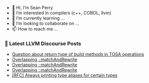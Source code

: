 - 👋 Hi, I’m Sean Perry
- 👀 I’m interested in compilers (c++, COBOL, llvm)
- 🌱 I’m currently learning ...
- 💞️ I’m looking to collaborate on ...
- 📫 How to reach me ...

<!---
s66perry/s66perry is a ✨ special ✨ repository because its `README.md` (this file) appears on your GitHub profile.
You can click the Preview link to take a look at your changes.
--->
### 📕 Latest LLVM Discourse Posts

<!-- DISCOURSE-LLVM:START -->
- [Question about return type of build methods in TOSA operations](https://discourse.llvm.org/t/question-about-return-type-of-build-methods-in-tosa-operations/62828#post_3)
- [Overlapping ::matchAndRewrite](https://discourse.llvm.org/t/overlapping-matchandrewrite/62848#post_3)
- [Overlapping ::matchAndRewrite](https://discourse.llvm.org/t/overlapping-matchandrewrite/62848#post_2)
- [Overlapping ::matchAndRewrite](https://discourse.llvm.org/t/overlapping-matchandrewrite/62848#post_1)
- [[RFC] Always printing type aliases for certain types](https://discourse.llvm.org/t/rfc-always-printing-type-aliases-for-certain-types/62756#post_8)
<!-- DISCOURSE-LLVM:END -->
